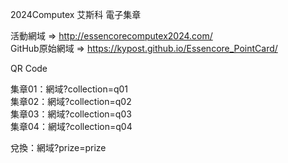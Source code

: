 2024Computex 艾斯科 電子集章  

活動網域 => http://essencorecomputex2024.com/  
GitHub原始網域 => https://kypost.github.io/Essencore_PointCard/

QR Code  

集章01：網域?collection=q01  
集章02：網域?collection=q02  
集章03：網域?collection=q03  
集章04：網域?collection=q04  

兌換：網域?prize=prize
